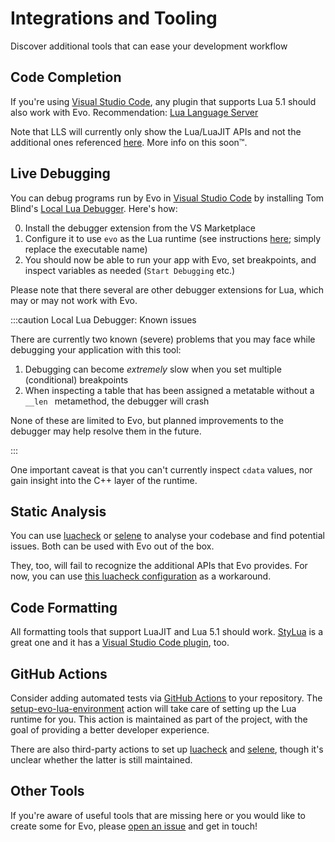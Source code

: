 # Integrations and Tooling

Discover additional tools that can ease your development workflow

## Code Completion

If you're using [Visual Studio Code](https://code.visualstudio.com/), any plugin that supports Lua 5.1 should also work with Evo. Recommendation: [Lua Language Server](https://marketplace.visualstudio.com/items?itemName=sumneko.lua)

Note that LLS will currently only show the Lua/LuaJIT APIs and not the additional ones referenced [here](/docs/category/api/). More info on this soon™.

## Live Debugging

You can debug programs run by Evo in [Visual Studio Code](https://code.visualstudio.com/) by installing Tom Blind's [Local Lua Debugger](https://marketplace.visualstudio.com/items?itemName=tomblind.local-lua-debugger-vscode). Here's how:

0. Install the debugger extension from the VS Marketplace
1. Configure it to use `evo` as the Lua runtime (see instructions [here](https://github.com/tomblind/local-lua-debugger-vscode/tree/master#lua-stand-alone-interpreter); simply replace the executable name)
2. You should now be able to run your app with Evo, set breakpoints, and inspect variables as needed (`Start Debugging` etc.)

Please note that there several are other debugger extensions for Lua, which may or may not work with Evo.

:::caution Local Lua Debugger: Known issues

There are currently two known (severe) problems that you may face while debugging your application with this tool:

1. Debugging can become _extremely_ slow when you set multiple (conditional) breakpoints
2. When inspecting a table that has been assigned a metatable without a `__len ` metamethod, the debugger will crash

None of these are limited to Evo, but planned improvements to the debugger may help resolve them in the future.

:::

One important caveat is that you can't currently inspect `cdata` values, nor gain insight into the C++ layer of the runtime.

## Static Analysis

You can use [luacheck](https://github.com/lunarmodules/luacheck) or [selene](https://github.com/Kampfkarren/selene) to analyse your codebase and find potential issues. Both can be used with Evo out of the box.

They, too, will fail to recognize the additional APIs that Evo provides. For now, you can use [this luacheck configuration](https://github.com/evo-lua/evo-runtime/blob/main/.luacheckrc) as a workaround.

## Code Formatting

All formatting tools that support LuaJIT and Lua 5.1 should work. [StyLua](https://github.com/JohnnyMorganz/StyLua) is a great one and it has a [Visual Studio Code plugin](https://marketplace.visualstudio.com/items?itemName=JohnnyMorganz.stylua), too.

## GitHub Actions

Consider adding automated tests via [GitHub Actions](https://github.com/features/actions) to your repository. The [setup-evo-lua-environment](https://github.com/marketplace/actions/setup-evo-lua-environment) action will take care of setting up the Lua runtime for you. This action is maintained as part of the project, with the goal of providing a better developer experience.

There are also third-party actions to set up [luacheck](https://github.com/lunarmodules/luacheck) and [selene](https://github.com/NTBBloodbath/selene-action), though it's unclear whether the latter is still maintained.

## Other Tools

If you're aware of useful tools that are missing here or you would like to create some for Evo, please [open an issue](https://github.com/evo-lua/evo-lua.github.io/issues/new) and get in touch!
